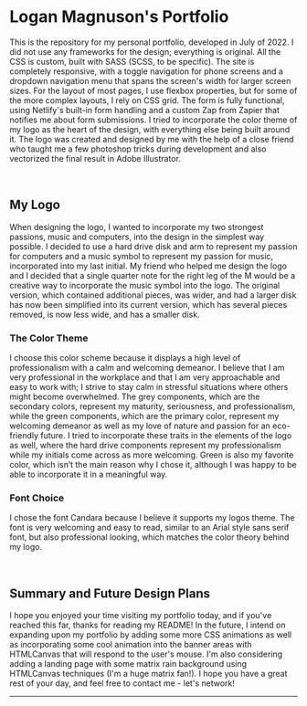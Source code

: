 # Logan Magnuson's Portfolio

This is the repository for my personal portfolio, developed in July of 2022. I did not use any frameworks for the design; everything is original. All the CSS is custom, built with SASS (SCSS, to be specific). The site is completely responsive, with a toggle navigation for phone screens and a dropdown navigation menu that spans the screen's width for larger screen sizes. For the layout of most pages, I use flexbox properties, but for some of the more complex layouts, I rely on CSS grid. The form is fully functional, using Netlify's built-in form handling and a custom Zap from Zapier that notifies me about form submissions. I tried to incorporate the color theme of my logo as the heart of the design, with everything else being built around it. The logo was created and designed by me with the help of a close friend who taught me a few photoshop tricks during development and also vectorized the final result in Adobe Illustrator.  

<br/>

## My Logo
When designing the logo, I wanted to incorporate my two strongest passions, music and computers, into the design in the simplest way possible. I decided to use a hard drive disk and arm to represent my passion for computers and a music symbol to represent my passion for music, incorporated into my last initial. My friend who helped me design the logo and I decided that a single quarter note for the right leg of the M would be a creative way to incorporate the music symbol into the logo. The original version, which contained additional pieces, was wider, and had a larger disk has now been simplified into its current version, which has several pieces removed, is now less wide, and has a smaller disk. 
### The Color Theme
I choose this color scheme because it displays a high level of professionalism with a calm and welcoming demeanor. I believe that I am very professional in the
workplace and that I am very approachable and easy to work with; I strive to stay calm in stressful situations where others might become overwhelmed. The grey components, which are the secondary colors, represent my maturity, seriousness, and professionalism, while the green components, which are the primary color, represent my welcoming demeanor as well as my love of nature and passion for an eco-friendly future. I tried to incorporate these traits in the elements of the logo as well, where the hard drive components represent my professionalism while my initials come across as more welcoming. Green
is also my favorite color, which isn’t the main reason why I chose it, although I was happy to be able to incorporate it in a meaningful way.

### Font Choice
I chose the font Candara because I believe it supports my logos theme. The font is very welcoming and easy to read, similar to an Arial style sans serif font, but also professional looking, which matches the color theory behind my logo.

<br/>

## Summary and Future Design Plans
I hope you enjoyed your time visiting my portfolio today, and if you've reached this far, thanks for reading my README! In the future, I intend on expanding upon my portfolio by adding some more CSS animations as well as incorporating some cool animation into the banner areas with HTMLCanvas that will respond to the user's mouse. I'm also considering adding a landing page with some matrix rain background using HTMLCanvas techniques (I'm a huge matrix fan!). I hope you have a great rest of your day, and feel free to contact me - let's network!

---
